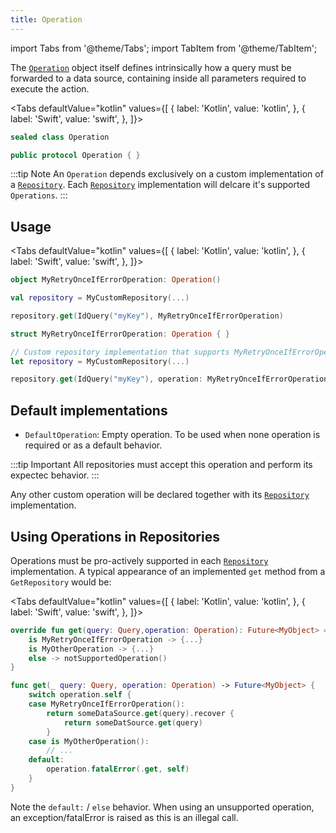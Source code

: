 ```yaml
---
title: Operation
---
```


import Tabs from '@theme/Tabs';
import TabItem from '@theme/TabItem';

The [`Operation`](operation) object itself defines intrinsically how a query must be forwarded to a data source, containing inside all parameters required to execute the action.

<Tabs defaultValue="kotlin" values={[
    { label: 'Kotlin', value: 'kotlin', },
    { label: 'Swift', value: 'swift', },
]}>
<TabItem value="kotlin">

```kotlin
sealed class Operation
```

</TabItem>
<TabItem value="swift">

```swift
public protocol Operation { }
```

</TabItem>
</Tabs>

:::tip Note
An `Operation` depends exclusively on a custom implementation of a [`Repository`](/docs/fundamentals/data/repository/repository). Each [`Repository`](/docs/fundamentals/data/repository/repository) implementation will delcare it's supported `Operations`.
:::

## Usage

<Tabs defaultValue="kotlin" values={[
    { label: 'Kotlin', value: 'kotlin', },
    { label: 'Swift', value: 'swift', },
]}>
<TabItem value="kotlin">

```kotlin
object MyRetryOnceIfErrorOperation: Operation()

val repository = MyCustomRepository(...)

repository.get(IdQuery("myKey"), MyRetryOnceIfErrorOperation)
```

</TabItem>
<TabItem value="swift">

```swift
struct MyRetryOnceIfErrorOperation: Operation { }

// Custom repository implementation that supports MyRetryOnceIfErrorOperation
let repository = MyCustomRepository(...) 

repository.get(IdQuery("myKey"), operation: MyRetryOnceIfErrorOperation())
```

</TabItem>
</Tabs>

## Default implementations

- `DefaultOperation`: Empty operation. To be used when none operation is required or as a default behavior.

:::tip Important
All repositories must accept this operation and perform its expectec behavior.
:::

Any other custom operation will be declared together with its [`Repository`](/docs/fundamentals/data/repository/repository) implementation.

## Using Operations in Repositories

Operations must be pro-actively supported in each [`Repository`](/docs/fundamentals/data/repository/repository) implementation. A typical appearance of an implemented `get` method from a `GetRepository` would be:

<Tabs defaultValue="kotlin" values={[
    { label: 'Kotlin', value: 'kotlin', },
    { label: 'Swift', value: 'swift', },
]}>
<TabItem value="kotlin">

```kotlin
override fun get(query: Query,operation: Operation): Future<MyObject> = when (operation) {
    is MyRetryOnceIfErrorOperation -> {...}
    is MyOtherOperation -> {...}
    else -> notSupportedOperation()
}
```

</TabItem>
<TabItem value="swift">

```swift
func get(_ query: Query, operation: Operation) -> Future<MyObject> {
    switch operation.self {
    case MyRetryOnceIfErrorOperation():
        return someDataSource.get(query).recover {
            return someDatSource.get(query)
        }
    case is MyOtherOperation():
        // ...
    default:
        operation.fatalError(.get, self)
    }
}
```

</TabItem>
</Tabs>

Note the `default:` / `else` behavior. When using an unsupported operation, an exception/fatalError is raised as this is an illegal call.
